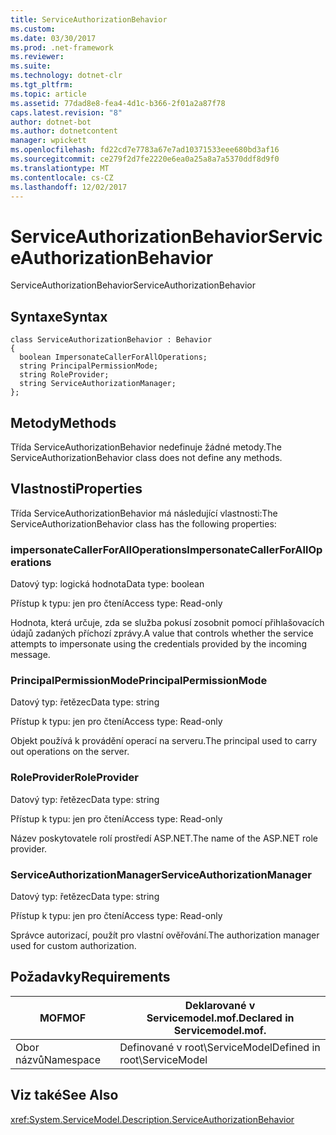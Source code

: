 ```yaml
---
title: ServiceAuthorizationBehavior
ms.custom: 
ms.date: 03/30/2017
ms.prod: .net-framework
ms.reviewer: 
ms.suite: 
ms.technology: dotnet-clr
ms.tgt_pltfrm: 
ms.topic: article
ms.assetid: 77dad8e8-fea4-4d1c-b366-2f01a2a87f78
caps.latest.revision: "8"
author: dotnet-bot
ms.author: dotnetcontent
manager: wpickett
ms.openlocfilehash: fd22cd7e7783a67e7ad10371533eee680bd3af16
ms.sourcegitcommit: ce279f2d7fe2220e6ea0a25a8a7a5370ddf8d9f0
ms.translationtype: MT
ms.contentlocale: cs-CZ
ms.lasthandoff: 12/02/2017
---
```

# <a name="serviceauthorizationbehavior"></a><span data-ttu-id="974fd-102">ServiceAuthorizationBehavior</span><span class="sxs-lookup"><span data-stu-id="974fd-102">ServiceAuthorizationBehavior</span></span>
<span data-ttu-id="974fd-103">ServiceAuthorizationBehavior</span><span class="sxs-lookup"><span data-stu-id="974fd-103">ServiceAuthorizationBehavior</span></span>  
  
## <a name="syntax"></a><span data-ttu-id="974fd-104">Syntaxe</span><span class="sxs-lookup"><span data-stu-id="974fd-104">Syntax</span></span>  
  
```  
class ServiceAuthorizationBehavior : Behavior  
{  
  boolean ImpersonateCallerForAllOperations;  
  string PrincipalPermissionMode;  
  string RoleProvider;  
  string ServiceAuthorizationManager;  
};  
```  
  
## <a name="methods"></a><span data-ttu-id="974fd-105">Metody</span><span class="sxs-lookup"><span data-stu-id="974fd-105">Methods</span></span>  
 <span data-ttu-id="974fd-106">Třída ServiceAuthorizationBehavior nedefinuje žádné metody.</span><span class="sxs-lookup"><span data-stu-id="974fd-106">The ServiceAuthorizationBehavior class does not define any methods.</span></span>  
  
## <a name="properties"></a><span data-ttu-id="974fd-107">Vlastnosti</span><span class="sxs-lookup"><span data-stu-id="974fd-107">Properties</span></span>  
 <span data-ttu-id="974fd-108">Třída ServiceAuthorizationBehavior má následující vlastnosti:</span><span class="sxs-lookup"><span data-stu-id="974fd-108">The ServiceAuthorizationBehavior class has the following properties:</span></span>  
  
### <a name="impersonatecallerforalloperations"></a><span data-ttu-id="974fd-109">impersonateCallerForAllOperations</span><span class="sxs-lookup"><span data-stu-id="974fd-109">ImpersonateCallerForAllOperations</span></span>  
 <span data-ttu-id="974fd-110">Datový typ: logická hodnota</span><span class="sxs-lookup"><span data-stu-id="974fd-110">Data type: boolean</span></span>  
  
 <span data-ttu-id="974fd-111">Přístup k typu: jen pro čtení</span><span class="sxs-lookup"><span data-stu-id="974fd-111">Access type: Read-only</span></span>  
  
 <span data-ttu-id="974fd-112">Hodnota, která určuje, zda se služba pokusí zosobnit pomocí přihlašovacích údajů zadaných příchozí zprávy.</span><span class="sxs-lookup"><span data-stu-id="974fd-112">A value that controls whether the service attempts to impersonate using the credentials provided by the incoming message.</span></span>  
  
### <a name="principalpermissionmode"></a><span data-ttu-id="974fd-113">PrincipalPermissionMode</span><span class="sxs-lookup"><span data-stu-id="974fd-113">PrincipalPermissionMode</span></span>  
 <span data-ttu-id="974fd-114">Datový typ: řetězec</span><span class="sxs-lookup"><span data-stu-id="974fd-114">Data type: string</span></span>  
  
 <span data-ttu-id="974fd-115">Přístup k typu: jen pro čtení</span><span class="sxs-lookup"><span data-stu-id="974fd-115">Access type: Read-only</span></span>  
  
 <span data-ttu-id="974fd-116">Objekt používá k provádění operací na serveru.</span><span class="sxs-lookup"><span data-stu-id="974fd-116">The principal used to carry out operations on the server.</span></span>  
  
### <a name="roleprovider"></a><span data-ttu-id="974fd-117">RoleProvider</span><span class="sxs-lookup"><span data-stu-id="974fd-117">RoleProvider</span></span>  
 <span data-ttu-id="974fd-118">Datový typ: řetězec</span><span class="sxs-lookup"><span data-stu-id="974fd-118">Data type: string</span></span>  
  
 <span data-ttu-id="974fd-119">Přístup k typu: jen pro čtení</span><span class="sxs-lookup"><span data-stu-id="974fd-119">Access type: Read-only</span></span>  
  
 <span data-ttu-id="974fd-120">Název poskytovatele rolí prostředí ASP.NET.</span><span class="sxs-lookup"><span data-stu-id="974fd-120">The name of the ASP.NET role provider.</span></span>  
  
### <a name="serviceauthorizationmanager"></a><span data-ttu-id="974fd-121">ServiceAuthorizationManager</span><span class="sxs-lookup"><span data-stu-id="974fd-121">ServiceAuthorizationManager</span></span>  
 <span data-ttu-id="974fd-122">Datový typ: řetězec</span><span class="sxs-lookup"><span data-stu-id="974fd-122">Data type: string</span></span>  
  
 <span data-ttu-id="974fd-123">Přístup k typu: jen pro čtení</span><span class="sxs-lookup"><span data-stu-id="974fd-123">Access type: Read-only</span></span>  
  
 <span data-ttu-id="974fd-124">Správce autorizací, použít pro vlastní ověřování.</span><span class="sxs-lookup"><span data-stu-id="974fd-124">The authorization manager used for custom authorization.</span></span>  
  
## <a name="requirements"></a><span data-ttu-id="974fd-125">Požadavky</span><span class="sxs-lookup"><span data-stu-id="974fd-125">Requirements</span></span>  
  
|<span data-ttu-id="974fd-126">MOF</span><span class="sxs-lookup"><span data-stu-id="974fd-126">MOF</span></span>|<span data-ttu-id="974fd-127">Deklarované v Servicemodel.mof.</span><span class="sxs-lookup"><span data-stu-id="974fd-127">Declared in Servicemodel.mof.</span></span>|  
|---------|-----------------------------------|  
|<span data-ttu-id="974fd-128">Obor názvů</span><span class="sxs-lookup"><span data-stu-id="974fd-128">Namespace</span></span>|<span data-ttu-id="974fd-129">Definované v root\ServiceModel</span><span class="sxs-lookup"><span data-stu-id="974fd-129">Defined in root\ServiceModel</span></span>|  
  
## <a name="see-also"></a><span data-ttu-id="974fd-130">Viz také</span><span class="sxs-lookup"><span data-stu-id="974fd-130">See Also</span></span>  
 <xref:System.ServiceModel.Description.ServiceAuthorizationBehavior>
